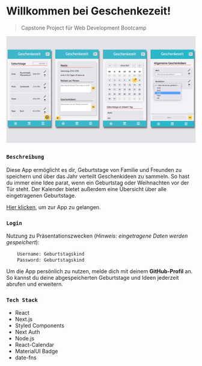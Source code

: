 # Willkommen bei Geschenkezeit!

> Capstone Project für Web Development Bootcamp

![Geschenkezeit Demo](/public/assets/Geschenkezeit%20Demo.png)

### `Beschreibung`

Diese App ermöglicht es dir, Geburtstage von Familie und Freunden zu speichern und über das Jahr verteilt Geschenkideen zu sammeln. So hast du immer eine Idee parat, wenn ein Geburtstag oder Weihnachten vor der Tür steht. Der Kalender bietet außerdem eine Übersicht über alle eingetragenen Geburtstage.

[Hier klicken](https://geschenkezeit-b6e2vl13g-antjewalter.vercel.app/), um zur App zu gelangen.

### `Login`

Nutzung zu Präsentationszwecken (_Hinweis: eingetragene Daten werden gespeichert_):

        Username: Geburtstagskind
        Password: Geburtstagskind

Um die App persönlich zu nutzen, melde dich mit deinem **GitHub-Profil** an. So kannst du deine abgespeicherten Geburtstage und Ideen jederzeit abrufen und erweitern.

### `Tech Stack`

- React
- Next.js
- Styled Components
- Next Auth
- Node.js
- React-Calendar
- MaterialUI Badge
- date-fns
